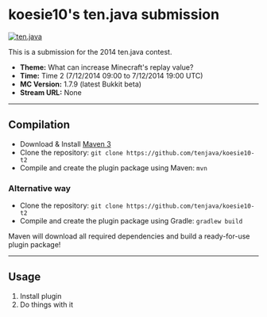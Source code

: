 koesie10's ten.java submission
==============================

[![ten.java](https://cdn.mediacru.sh/hu4CJqRD7AiB.svg)](https://tenjava.com/)

This is a submission for the 2014 ten.java contest.

- __Theme:__ What can increase Minecraft's replay value?
- __Time:__ Time 2 (7/12/2014 09:00 to 7/12/2014 19:00 UTC)
- __MC Version:__ 1.7.9 (latest Bukkit beta)
- __Stream URL:__ None

---------------------------------------

Compilation
-----------

- Download & Install [Maven 3](http://maven.apache.org/download.html)
- Clone the repository: `git clone https://github.com/tenjava/koesie10-t2`
- Compile and create the plugin package using Maven: `mvn`

### Alternative way
- Clone the repository: `git clone https://github.com/tenjava/koesie10-t2`
- Compile and create the plugin package using Gradle: `gradlew build`

Maven will download all required dependencies and build a ready-for-use plugin package!

---------------------------------------

Usage
-----

1. Install plugin
2. Do things with it
